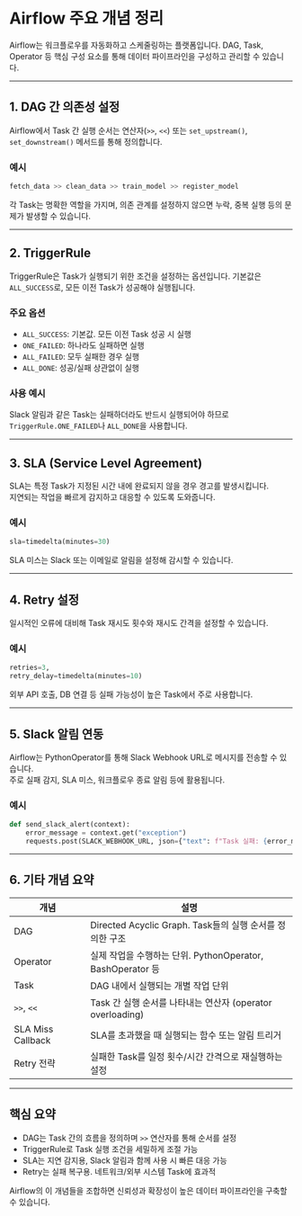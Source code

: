 # Airflow 주요 개념 정리

Airflow는 워크플로우를 자동화하고 스케줄링하는 플랫폼입니다. DAG, Task, Operator 등 핵심 구성 요소를 통해 데이터 파이프라인을 구성하고 관리할 수 있습니다.

---

## 1. DAG 간 의존성 설정

Airflow에서 Task 간 실행 순서는 연산자(`>>`, `<<`) 또는 `set_upstream()`, `set_downstream()` 메서드를 통해 정의합니다.

### 예시
```python
fetch_data >> clean_data >> train_model >> register_model
```

각 Task는 명확한 역할을 가지며, 의존 관계를 설정하지 않으면 누락, 중복 실행 등의 문제가 발생할 수 있습니다.

---

## 2. TriggerRule

TriggerRule은 Task가 실행되기 위한 조건을 설정하는 옵션입니다. 기본값은 `ALL_SUCCESS`로, 모든 이전 Task가 성공해야 실행됩니다.

### 주요 옵션
- `ALL_SUCCESS`: 기본값. 모든 이전 Task 성공 시 실행
- `ONE_FAILED`: 하나라도 실패하면 실행
- `ALL_FAILED`: 모두 실패한 경우 실행
- `ALL_DONE`: 성공/실패 상관없이 실행

### 사용 예시
Slack 알림과 같은 Task는 실패하더라도 반드시 실행되어야 하므로 `TriggerRule.ONE_FAILED`나 `ALL_DONE`을 사용합니다.

---

## 3. SLA (Service Level Agreement)

SLA는 특정 Task가 지정된 시간 내에 완료되지 않을 경우 경고를 발생시킵니다.  
지연되는 작업을 빠르게 감지하고 대응할 수 있도록 도와줍니다.

### 예시
```python
sla=timedelta(minutes=30)
```

SLA 미스는 Slack 또는 이메일로 알림을 설정해 감시할 수 있습니다.

---

## 4. Retry 설정

일시적인 오류에 대비해 Task 재시도 횟수와 재시도 간격을 설정할 수 있습니다.

### 예시
```python
retries=3,
retry_delay=timedelta(minutes=10)
```

외부 API 호출, DB 연결 등 실패 가능성이 높은 Task에서 주로 사용합니다.

---

## 5. Slack 알림 연동

Airflow는 PythonOperator를 통해 Slack Webhook URL로 메시지를 전송할 수 있습니다.  
주로 실패 감지, SLA 미스, 워크플로우 종료 알림 등에 활용됩니다.

### 예시
```python
def send_slack_alert(context):
    error_message = context.get("exception")
    requests.post(SLACK_WEBHOOK_URL, json={"text": f"Task 실패: {error_message}"})
```

---

## 6. 기타 개념 요약

| 개념 | 설명 |
|------|------|
| DAG | Directed Acyclic Graph. Task들의 실행 순서를 정의한 구조 |
| Operator | 실제 작업을 수행하는 단위. PythonOperator, BashOperator 등 |
| Task | DAG 내에서 실행되는 개별 작업 단위 |
| `>>`, `<<` | Task 간 실행 순서를 나타내는 연산자 (operator overloading) |
| SLA Miss Callback | SLA를 초과했을 때 실행되는 함수 또는 알림 트리거 |
| Retry 전략 | 실패한 Task를 일정 횟수/시간 간격으로 재실행하는 설정 |

---

## 핵심 요약

- DAG는 Task 간의 흐름을 정의하며 `>>` 연산자를 통해 순서를 설정
- TriggerRule로 Task 실행 조건을 세밀하게 조절 가능
- SLA는 지연 감지용, Slack 알림과 함께 사용 시 빠른 대응 가능
- Retry는 실패 복구용. 네트워크/외부 시스템 Task에 효과적

Airflow의 이 개념들을 조합하면 신뢰성과 확장성이 높은 데이터 파이프라인을 구축할 수 있습니다.
